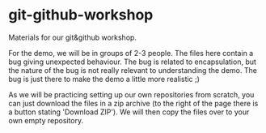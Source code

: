 git-github-workshop
===================

Materials for our git&amp;github workshop.

For the demo, we will be in groups of 2-3 people. The files here contain a bug giving unexpected behaviour. The bug is related to encapsulation, but the nature of the bug is not really relevant to understanding the demo. The bug is just there to make the demo a little more realistic ;)

As we will be practicing setting up our own repositories from scratch, you can just download the files in a zip archive (to the right of the page there is a button stating 'Download ZIP'). We will then copy the files over to your own empty repository.
